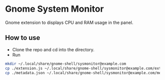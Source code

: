 # Gnome System Monitor
Gnome extension to displays CPU and RAM usage in the panel.

## How to use
- Clone the repo and cd into the directory.
- Run 
```bash
mkdir ~/.local/share/gnome-shell/sysmonitor@example.com
cp ./extension.js ~/.local/share/gnome-shell/sysmonitor@example.com/extension.js
cp ./metadata.json ~/.local/share/gnome-shell/sysmonitor@example.com/metadata.json
```
